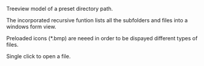 Treeview model of a preset directory path.

The incorporated recursive funtion lists all the subfolders and files into a windows form view.

Preloaded icons (*.bmp) are neeed in order to be dispayed different types of files.

Single click to open a file.